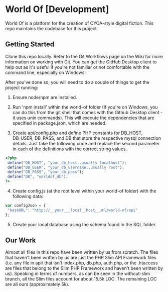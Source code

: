 # World Of [Development]
World Of is a platform for the creation of CYOA-style digital fiction. This repo maintains the codebase for this project.

## Getting Started
Clone this repo locally. Refer to the Git Workflows page on the Wiki for more information on working with Git. You can get the GitHub Desktop client to help out as it's useful if you're not familiar or not comfortable with the command line, especially on Windows!

After you've done so, you will need to do a couple of things to get the project running:

1. Ensure node/npm are installed.

2. Run 'npm install' within the world-of folder (If you're on Windows, you can do this from the git shell that comes with the Github Desktop client - it uses unix commands). This will execute the dependencies that are specified in package.json, which are needed.

3. Create api/config.php and define PHP constants for DB_HOST, DB_USER, DB_PASS, and DB that store the respective mysql connection details. Just take the following code and replace the second parameter in each of the definitions with the correct string values.

 ```php
<?php
  define("DB_HOST", "your_db_host..usually localhost");
  define("DB_USER", "your_db_username..usually root");
  define("DB_PASS", "your_db_pass");
  define("DB", "worldof_db");
?>
```

4. Create config.js (at the root level within your world-of folder) with the following data:

 ```javascript
var configJson = {
  "baseURL": "http://__your___local__host__url/world-of/api"
};
```
                
5. Create your local database using the schema found in the SQL folder.

## Our Work
Almost all files in this repo have been written by us from scratch. The files that haven't been written by us are just the PHP Slim API Framework files (i.e. any file in api/ that isn't index.php, db.php, auth.php, or the .htaccess are files that belong to the Slim PHP Framework and haven't been written by us). Speaking in terms of numbers, as can be seen in the without-slim branch, all the Slim files account for about 15.5k LOC. The remaining LOC are all ours (approximately 5k).

